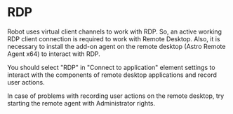 # RDP

Robot uses virtual client channels to work with RDP. So, an active working RDP client connection is required to work with Remote Desktop. Also, it is necessary to install the add-on agent on the remote desktop (Astro Remote Agent x64) to interact with RDP.&#x20;

You should select "RDP" in "Connect to application" element settings to interact with the components of remote desktop applications and record user actions.&#x20;

In case of problems with recording user actions on the remote desktop, try starting the remote agent with Administrator rights.
